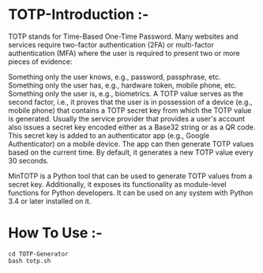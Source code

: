 # TOTP-Introduction :-

TOTP stands for Time-Based One-Time Password. Many websites and services require two-factor authentication (2FA) or multi-factor authentication (MFA) where the user is required to present two or more pieces of evidence:

Something only the user knows, e.g., password, passphrase, etc.
Something only the user has, e.g., hardware token, mobile phone, etc.
Something only the user is, e.g., biometrics.
A TOTP value serves as the second factor, i.e., it proves that the user is in possession of a device (e.g., mobile phone) that contains a TOTP secret key from which the TOTP value is generated. Usually the service provider that provides a user's account also issues a secret key encoded either as a Base32 string or as a QR code. This secret key is added to an authenticator app (e.g., Google Authenticator) on a mobile device. The app can then generate TOTP values based on the current time. By default, it generates a new TOTP value every 30 seconds.

MinTOTP is a Python tool that can be used to generate TOTP values from a secret key. Additionally, it exposes its functionality as module-level functions for Python developers. It can be used on any system with Python 3.4 or later installed on it.


# How To Use :- 
``` git clone https://github.com/H420Prajyot/TOTP-Generator.git
cd TOTP-Generator
bash totp.sh
```
